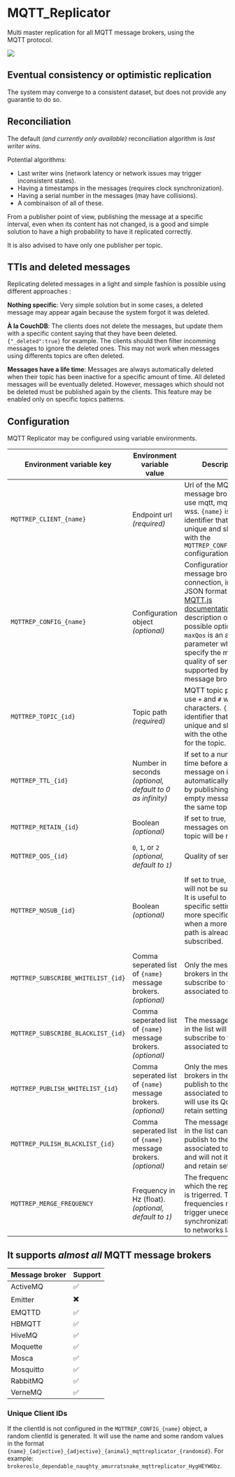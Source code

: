 # MQTT_Replicator
Multi master replication for all MQTT message brokers, using the MQTT protocol.

![](https://user-images.githubusercontent.com/45740/33769467-ff0e2174-dc32-11e7-9aca-a013d6aceb4d.png)

## Eventual consistency or optimistic replication

The system may converge to a consistent dataset, but does not provide any guarantie to do so.

## Reconciliation

The default *(and currently only available)* reconciliation algorithm is *last writer wins*.

Potential algorithms:

 * Last writer wins (network latency or network issues may trigger inconsistent states).
 * Having a timestamps in the messages (requires clock synchronization).
 * Having a serial number in the messages (may have collisions).
 * A combinaison of all of these.

From a publisher point of view, publishing the message at a specific interval, even when its content has not changed, is a good and simple solution to have a high probability to have it replicated correctly.

It is also advised to have only one publisher per topic.

## TTls and deleted messages

Replicating deleted messages in a light and simple fashion is possible using different approaches :

**Nothing specific**: Very simple solution but in some cases, a deleted message may appear again because the system forgot it was deleted.

**À la CouchDB**: The clients does not delete the messages, but update them with a specific content saying that they have been deleted. `{"_deleted":true}` for example. The clients should then filter incomming messages to ignore the deleted ones. This may not work when messages using differents topics are often deleted.

**Messages have a life time**: Messages are always automatically deleted when their topic has been inactive for a specific amount of time. All deleted messages will be eventually deleted. However, messages which should not be deleted must be published again by the clients. This feature may be enabled only on specific topics patterns.

## Configuration

MQTT Replicator may be configured using variable environments.

|Environment variable key|Environment variable value|Description|Example|
|------------------------|--------------------------|-----------|-------|
|`MQTTREP_CLIENT_{name}`|Endpoint url *(required)*|Url of the MQTT message broker. May use mqtt, mqtts, ws, or wss. `{name}` is an identifier that must be unique and shared with the `MQTTREP_CONFIG_{name}` configuration variable.|`mqtt://messagebroker:1883` *or* `wss://messagebroker/`|
|`MQTTREP_CONFIG_{name}`|Configuration object *(optional)*|Configuration of the message broker connection, in the JSON format. See the [MQTT.js documentation](https://github.com/mqttjs/MQTT.js#client) for a description of all possible options. `maxQos` is an aditionnal  parameter which specify the maximum quality of service level supported by the message broker.|`{"username":"root", "password":"hunter2", "maxQos": 1}`|
|`MQTTREP_TOPIC_{id}`|Topic path *(required)*|MQTT topic path. May use `+` and `#` wildcard characters. `{id}` is an identifier that must be unique and shared with the other settings for the topic.|`canards/+`|
|`MQTTREP_TTL_{id}`|Number in seconds *(optional, default to 0 as infinity)*|If set to a number, time before a message on its topic is automatically erased by publishing an empty message on the same topic.|`1200`|
|`MQTTREP_RETAIN_{id}`|Boolean *(optional)*|If set to true, all messages on this topic will be retained.|`true` or `false`|
|`MQTTREP_QOS_{id}`|`0`, `1`, or `2` *(optional, default to `1`)*|Quality of service.|`2`|
|`MQTTREP_NOSUB_{id}`|Boolean *(optional)*|If set to true, the topic will not be subscribed. It is useful to use specific settings on a more specific path, when a more generic path is already subscribed.|`MQTTREP_TOPIC_A = canards/+`, `MQTTREP_TOPIC_B = canards/name`, `MQTTREP_NOSUB_B = true`, and `MQTTREP_RETAIN_B = true`. Only `canards/name` messages will be retained, and only `canards/+` subscription will be registered to the messages brokers.|
|`MQTTREP_SUBSCRIBE_WHITELIST_{id}`|Comma seperated list of `{name}` message brokers. *(optional)*|Only the message brokers in the list will subscribe to the topic associated to `{id}`.|`MQTTREP_SUBSCRIBE_WHITELIST_B = BROKEROSLO,BROKERPARIS`|
|`MQTTREP_SUBSCRIBE_BLACKLIST_{id}`|Comma seperated list of `{name}` message brokers. *(optional)*|The message brokers in the list will not subscribe to the topic associated to `{id}`.|`MQTTREP_SUBSCRIBE_BLACKLIST_B = BROKERQUEBEC`|
|`MQTTREP_PUBLISH_WHITELIST_{id}`|Comma seperated list of `{name}` message brokers. *(optional)*|Only the message brokers in the list may publish to the topic associated to `{id}`, or will use its QoS and retain settings.|`MQTTREP_PUBLISH_WHITELIST_B = BROKEROSLO,BROKERPARIS`|
|`MQTTREP_PULISH_BLACKLIST_{id}`|Comma seperated list of `{name}` message brokers. *(optional)*|The message brokers in the list cannot publish to the topic associated to `{id}`, and will not its QoS and retain settings.|`MQTTREP_SUBSCRIBE_BLACKLIST_B = BROKERQUEBEC`|
|`MQTTREP_MERGE_FREQUENCY`|Frequency in Hz (float). *(optional, default to `1`)*|The frequency at which the replication is trigerred. Too high frequencies may trigger unecessary synchronizations due to networks latencies.|`16.666`|


## It supports *almost all* MQTT message brokers

|Message broker|Support|
|--------------|-------|
|ActiveMQ|:white_check_mark:|
|Emitter|:heavy_multiplication_x:|
|EMQTTD|:white_check_mark:|
|HBMQTT|:white_check_mark:|
|HiveMQ|:white_check_mark:|
|Moquette|:white_check_mark:|
|Mosca|:white_check_mark:|
|Mosquitto|:white_check_mark:|
|RabbitMQ|:white_check_mark:|
|VerneMQ|:white_check_mark:|


### Unique Client IDs

If the clientId is not configured in the `MQTTREP_CONFIG_{name}` object, a random clientId is generated. It will use the name and some random values in the format `{name}_{adjective}_{adjective}_{animal}_mqttreplicator_{randomid}`. For example: `brokeroslo_dependable_naughty_amurratsnake_mqttreplicator_HygHEYWObz`.
